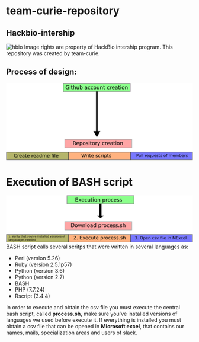 # team-curie-repository
## Hackbio-intership
![hbio](hbio.jpeg "hbio")
Image rights are property of HackBio intership program.
This repository was created by team-curie.
## Process of design:
![hbio](bitmap.png "hbio")
# Execution of BASH script
![hbio](diagram.png "hbio")
BASH script calls several scritps that were written in several languages as:
+ Perl (version 5.26)
+ Ruby (version 2.5.1p57)
+ Python (version 3.6)
+ Python (version 2.7)
+ BASH 
+ PHP (7.7.24)
+ Rscript (3.4.4)

In order to execute and obtain the csv file you must execute the central bash script, called **process.sh**, make sure you've installed versions of languages we used before execute it. If everything is installed you must obtain a csv file that can be opened in **Microsoft excel**, that contains our names, mails, specialization areas and users of slack.
